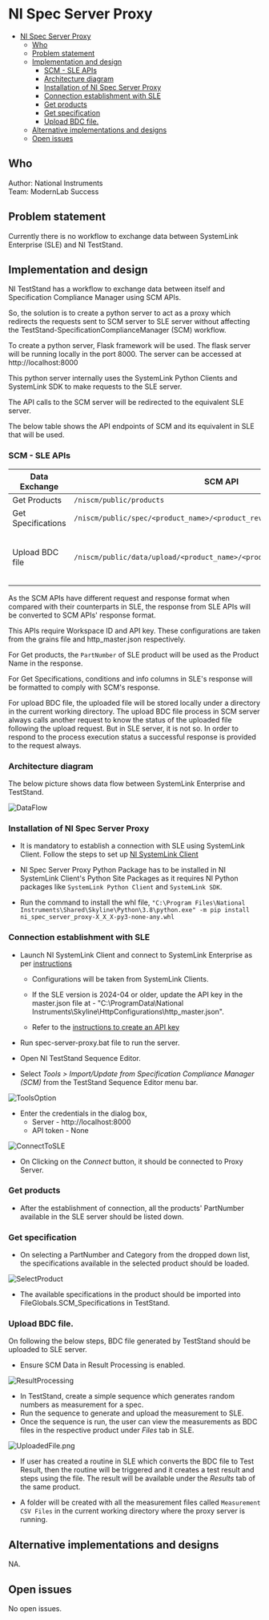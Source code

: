 # NI Spec Server Proxy

- [NI Spec Server Proxy](#ni-spec-server-proxy)
  - [Who](#who)
  - [Problem statement](#problem-statement)
  - [Implementation and design](#implementation-and-design)
    - [SCM - SLE APIs](#scm---sle-apis)
    - [Architecture diagram](#architecture-diagram)
    - [Installation of NI Spec Server Proxy](#installation-of-ni-spec-server-proxy)
    - [Connection establishment with SLE](#connection-establishment-with-sle)
    - [Get products](#get-products)
    - [Get specification](#get-specification)
    - [Upload BDC file.](#upload-bdc-file)
  - [Alternative implementations and designs](#alternative-implementations-and-designs)
  - [Open issues](#open-issues)

## Who

Author: National Instruments <br/>
Team: ModernLab Success

## Problem statement

Currently there is no workflow to exchange data between SystemLink Enterprise (SLE) and NI TestStand.

## Implementation and design

NI TestStand has a workflow to exchange data between itself and Specification Compliance Manager using SCM APIs.

So, the solution is to create a python server to act as a proxy which redirects the requests sent to SCM server to SLE server without affecting the TestStand-SpecificationComplianceManager (SCM) workflow.

To create a python server, Flask framework will be used. The flask server will be running locally in the port 8000. The server can be accessed at http://localhost:8000

This python server internally uses the SystemLink Python Clients and SystemLink SDK to make requests to the SLE server.

The API calls to the SCM server will be redirected to the equivalent SLE server.

The below table shows the API endpoints of SCM and its equivalent in SLE that will be used.

### SCM - SLE APIs

| Data Exchange      | SCM API                                                                    | Equivalent SLE API                                                                                 |
| ------------------ | -------------------------------------------------------------------------- | -------------------------------------------------------------------------------------------------- |
| Get Products       | `/niscm/public/products`                                                   | `/v2/products`                                                                                     |
| Get Specifications | `/niscm/public/spec/<product_name>/<product_revision>`                     | `/nispec/v1/query-specs`                                                                           |
| Upload BDC file    | `/niscm/public/data/upload/<product_name>/<product_revision>/<discipline>` | `/v1/service-groups/Default/upload-files` <br/> To link the file to product: `/v2/update-products` |

As the SCM APIs have different request and response format when compared with their counterparts in SLE, the response from SLE APIs will be converted to SCM APIs' response format.

This APIs require Workspace ID and API key. These configurations are taken from the grains file and http_master.json respectively.

For Get products, the `PartNumber` of SLE product will be used as the Product Name in the response.

For Get Specifications, conditions and info columns in SLE's response will be formatted to comply with SCM's response.

For upload BDC file, the uploaded file will be stored locally under a directory in the current working directory.
The upload BDC file process in SCM server always calls another request to know the status of the uploaded file following the upload request.
But in SLE server, it is not so. In order to respond to the process execution status a successful response is provided to the request always.

### Architecture diagram

The below picture shows data flow between SystemLink Enterprise and TestStand.

![DataFlow](DataFlow.png)

### Installation of NI Spec Server Proxy

- It is mandatory to establish a connection with SLE using SystemLink Client. Follow the steps to set up [NI SystemLink Client](https://www.ni.com/docs/en-US/bundle/systemlink-enterprise/page/setting-up-systemlink-client.html#:~:text=Search%20for%20and%20install%20NI,which%20you%20want%20to%20connect)

- NI Spec Server Proxy Python Package has to be installed in NI SystemLink Client's Python Site Packages as it requires NI Python packages like `SystemLink Python Client` and `SystemLink SDK`.

- Run the command to install the whl file,
`"C:\Program Files\National Instruments\Shared\Skyline\Python\3.8\python.exe" -m pip install ni_spec_server_proxy-X_X_X-py3-none-any.whl`

### Connection establishment with SLE

- Launch NI SystemLink Client and connect to SystemLink Enterprise as per [instructions](https://www.ni.com/docs/en-US/bundle/systemlink-enterprise/page/setting-up-systemlink-client.html)

  - Configurations will be taken from SystemLink Clients.

  - If the SLE version is 2024-04 or older, update the API key in the master.json file at - "C:\ProgramData\National Instruments\Skyline\HttpConfigurations\http_master.json".

  - Refer to the [instructions to create an API key](https://www.ni.com/docs/en-US/bundle/systemlink-enterprise/page/creating-an-api-key.html)

- Run spec-server-proxy.bat file to run the server.
- Open NI TestStand Sequence Editor.
- Select *Tools > Import/Update from Specification Compliance Manager (SCM)* from the TestStand Sequence Editor menu bar.

![ToolsOption](ToolsOption.png)

- Enter the credentials in the dialog box,
  - Server - http://localhost:8000
  - API token - None

![ConnectToSLE](ConnectToSLE.png)

- On Clicking on the *Connect* button, it should be connected to Proxy Server.

### Get products

- After the establishment of connection, all the products' PartNumber available in the SLE server should be listed down.


### Get specification

- On selecting a PartNumber and Category from the dropped down list, the specifications available in the selected product should be loaded.

![SelectProduct](SelectProduct.png)

- The available specifications in the product should be imported into FileGlobals.SCM_Specifications in TestStand.

### Upload BDC file.

On following the below steps, BDC file generated by TestStand should be uploaded to SLE server.

- Ensure SCM Data in Result Processing is enabled.

![ResultProcessing](ResultProcessing.png)

- In TestStand, create a simple sequence which generates random numbers as measurement for a spec.
- Run the sequence to generate and upload the measurement to SLE.
- Once the sequence is run, the user can view the measurements as BDC files in the respective product under *Files* tab in SLE.

![UploadedFile.png](UploadedFile.png)

- If user has created a routine in SLE which converts the BDC file to Test Result, then the routine will be triggered and it creates a test result and steps using the file. The result will be available under the *Results* tab of the same product.

- A folder will be created with all the measurement files called `Measurement CSV Files` in the current working directory where the proxy server is running.

## Alternative implementations and designs

NA.

## Open issues

No open issues.